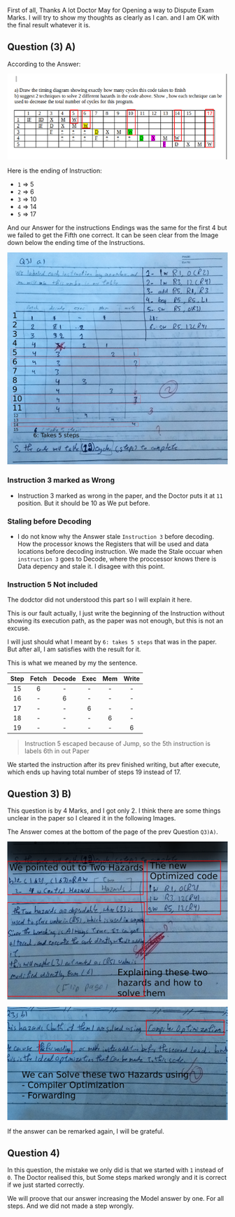 
First of all, Thanks A lot Doctor May for Opening a way to Dispute Exam Marks. I will try to show my thoughts as clearly as I can. and I am OK with the final result whatever it is. 

## Question (3) A)

According to the Answer:

![image](./Images/q3-answer.png)

Here is the ending of Instruction:
- `1` => 5
- `2` => 6
- `3` => 10
- `4` => 14
- `5` => 17

And our Answer for the instructions Endings was the same for the first 4 but we failed to get the Fifth one correct. It can be seen clear from the Image down below the ending time of the Instructions.

![image](./Images/q3-dispute-proof.png)

### Instruction 3 marked as Wrong

- Instruction 3 marked as wrong in the paper, and the Doctor puts it at `11` position. But it should be 10 as We put before.

### Staling before Decoding

- I do not know why the Answer stale `Instruction 3` before decoding. How the processor knows the Registers that will be used and data locations before decoding instruction. We made the Stale occuar when `instruction 3` goes to Decode, where the proccessor knows there is Data depency and stale it. I disagee with this point.

### Instruction 5 Not included

The dodctor did not understood this part so I will explain it here.

This is our fault actually, I just write the beginning of the Instruction without showing its execution path, as the paper was not enough, but this is not an excuse.

I will just should what I meant by `6: takes 5 steps` that was in the paper. But after all, I am satisfies with the result for it.

This is what we meaned by my the sentence.

|Step|Fetch|Decode|Exec|Mem|Write|
|:--:|:---:|:----:|:--:|:-:|:---:|
|15|6|-|-|-|-|
|16|-|6|-|-|-|
|17|-|-|6|-|-|
|18|-|-|-|6|-|
|19|-|-|-|-|6|

> Instruction 5 escaped because of Jump, so the 5th instruction is labels 6th in out Paper

We started the instruction after its prev finished writing, but after execute, which ends up having total number of steps 19 instead of 17.

## Question 3) B)

This question is by 4 Marks, and I got only 2. I think there are some things unclear in the paper so I cleared it in the following Images.

The Answer comes at the bottom of the page of the prev Question `Q3)A)`.

![image](./Images/q3-dispute-2-proof.png)

![image](./Images/q3-dispute-3-proof.png)


If the answer can be remarked again, I will be grateful.

## Question 4)

In this question, the mistake we only did is that we started with `1` instead of `0`. The Doctor realised this, but Some steps marked wrongly and it is correct if we just started correctly.

We will proove that our answer increasing the Model answer by one. For all steps. And we did not made a step wrongly.

 



 
